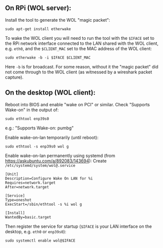 ## On RPi (WOL server):
Install the tool to generate the WOL "magic packet":
```
sudo apt-get install etherwake
```

To wake the WOL client you will need to run the tool
with the `$IFACE` set to the RPi network interface
connected to the LAN shared with the WOL client, e.g. `eth0`,
and the `$CLIENT_MAC` set to the MAC address of the WOL client:
```
sudo etherwake -b -i $IFACE $CLIENT_MAC
```
Here `-b` is for broadcast.
For some reason, without it the "magic packet" did not come through to the WOL client
(as witnessed by a wireshark packet capture).

## On the desktop (WOL client):
Reboot into BIOS and enable "wake on PCI" or similar.
Check "Supports Wake-on" in the output of:
```
sudo ethtool enp39s0
```
e.g.: "Supports Wake-on: pumbg"

Enable wake-on-lan temporarily (until reboot):
```
sudo ethtool -s enp39s0 wol g
```
Enable wake-on-lan permanently using systemd (from https://askubuntu.com/a/892083/143694):
Create `/etc/systemd/system/wol@.service`
```
[Unit]
Description=Configure Wake On LAN for %i
Requires=network.target
After=network.target

[Service]
Type=oneshot
ExecStart=/sbin/ethtool -s %i wol g

[Install]
WantedBy=basic.target
```

Then register the service for startup (`$IFACE` is your LAN interface on the desktop, e.g. `eth0` or `enp39s0`):
```
sudo systemctl enable wol@$IFACE
```
